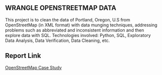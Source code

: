 ## WRANGLE OPENSTREETMAP DATA ##
This project is to clean the data of Portland, Oregon, U.S from OpenStreetMap (in XML format) with data munging techniques, addressing problems such as abbreviated and inconsistent information and then explore data with SQL.
Technologies involved: Python, SQL, Exploratory Data Analysis, Data Verification,
Data Cleaning, etc.

## Report Link ##
[OpenStreetMap Case Study](https://github.com/lynnxlmiao/Data-Analysis/blob/master/Projects/OpenStreetMap%20Data%20Case%20Study/OpenStreetMap%20Case%20Study.ipynb)